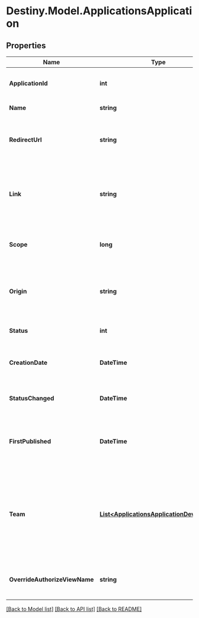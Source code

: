 # Destiny.Model.ApplicationsApplication

## Properties

Name | Type | Description | Notes
------------ | ------------- | ------------- | -------------
**ApplicationId** | **int** | Unique ID assigned to the application | [optional] 
**Name** | **string** | Name of the application | [optional] 
**RedirectUrl** | **string** | URL used to pass the user&#39;s authorization code to the application | [optional] 
**Link** | **string** | Link to website for the application where a user can learn more about the app. | [optional] 
**Scope** | **long** | Permissions the application needs to work | [optional] 
**Origin** | **string** | Value of the Origin header sent in requests generated by this application. | [optional] 
**Status** | **int** | Current status of the application. | [optional] 
**CreationDate** | **DateTime** | Date the application was first added to our database. | [optional] 
**StatusChanged** | **DateTime** | Date the application status last changed. | [optional] 
**FirstPublished** | **DateTime** | Date the first time the application status entered the &#39;Public&#39; status. | [optional] 
**Team** | [**List&lt;ApplicationsApplicationDeveloper&gt;**](ApplicationsApplicationDeveloper.md) | List of team members who manage this application on Bungie.net. Will always consist of at least the application owner. | [optional] 
**OverrideAuthorizeViewName** | **string** | An optional override for the Authorize view name. | [optional] 

[[Back to Model list]](../README.md#documentation-for-models) [[Back to API list]](../README.md#documentation-for-api-endpoints) [[Back to README]](../README.md)

